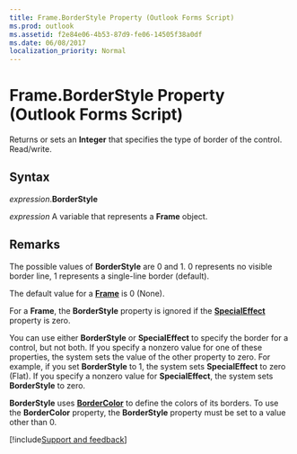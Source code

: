 ```yaml
---
title: Frame.BorderStyle Property (Outlook Forms Script)
ms.prod: outlook
ms.assetid: f2e84e06-4b53-87d9-fe06-14505f38a0df
ms.date: 06/08/2017
localization_priority: Normal
---
```



# Frame.BorderStyle Property (Outlook Forms Script)

Returns or sets an  **Integer** that specifies the type of border of the control. Read/write.


## Syntax

_expression_.**BorderStyle**

_expression_ A variable that represents a  **Frame** object.


## Remarks

The possible values of  **BorderStyle** are 0 and 1. 0 represents no visible border line, 1 represents a single-line border (default).

The default value for a  **[Frame](Outlook.frame.md)** is 0 (None).

For a  **Frame**, the  **BorderStyle** property is ignored if the **[SpecialEffect](Outlook.frame.specialeffect.md)** property is zero.

You can use either  **BorderStyle** or **SpecialEffect** to specify the border for a control, but not both. If you specify a nonzero value for one of these properties, the system sets the value of the other property to zero. For example, if you set **BorderStyle** to 1, the system sets **SpecialEffect** to zero (Flat). If you specify a nonzero value for **SpecialEffect**, the system sets  **BorderStyle** to zero.

 **BorderStyle** uses **[BorderColor](Outlook.frame.bordercolor.md)** to define the colors of its borders. To use the **BorderColor** property, the **BorderStyle** property must be set to a value other than 0.

[!include[Support and feedback](~/includes/feedback-boilerplate.md)]
